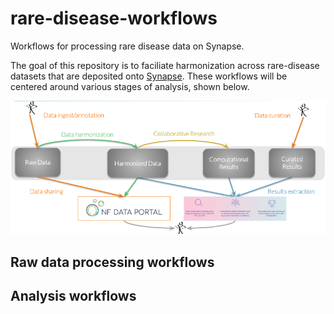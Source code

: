 # rare-disease-workflows
Workflows for processing rare disease data on Synapse.

The goal of this repository is to faciliate harmonization across rare-disease datasets that are deposited onto [Synapse](http://synapse.org). These workflows will be centered around various stages of analysis, shown below.

![Alt text](doc/workflowCats.png?raw=true "Workflows")

## Raw data processing workflows

## Analysis workflows
